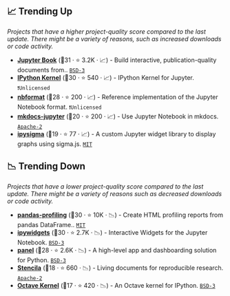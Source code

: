 ## 📈 Trending Up

_Projects that have a higher project-quality score compared to the last update. There might be a variety of reasons, such as increased downloads or code activity._

- <b><a href="https://github.com/executablebooks/jupyter-book">Jupyter Book</a></b> (🥇31 ·  ⭐ 3.2K · 📈) - Build interactive, publication-quality documents from.. <code><a href="http://bit.ly/3aKzpTv">BSD-3</a></code>
- <b><a href="https://github.com/ipython/ipykernel">IPython Kernel</a></b> (🥇30 ·  ⭐ 540 · 📈) - IPython Kernel for Jupyter. <code>❗Unlicensed</code>
- <b><a href="https://github.com/jupyter/nbformat">nbformat</a></b> (🥇28 ·  ⭐ 200 · 📈) - Reference implementation of the Jupyter Notebook format. <code>❗Unlicensed</code>
- <b><a href="https://github.com/danielfrg/mkdocs-jupyter">mkdocs-jupyter</a></b> (🥈20 ·  ⭐ 200 · 📈) - Use Jupyter Notebook in mkdocs. <code><a href="http://bit.ly/3nYMfla">Apache-2</a></code>
- <b><a href="https://github.com/medialab/ipysigma">ipysigma</a></b> (🥉19 ·  ⭐ 77 · 📈) - A custom Jupyter widget library to display graphs using sigma.js. <code><a href="http://bit.ly/34MBwT8">MIT</a></code>

## 📉 Trending Down

_Projects that have a lower project-quality score compared to the last update. There might be a variety of reasons such as decreased downloads or code activity._

- <b><a href="https://github.com/ydataai/ydata-profiling">pandas-profiling</a></b> (🥇30 ·  ⭐ 10K · 📉) - Create HTML profiling reports from pandas DataFrame.. <code><a href="http://bit.ly/34MBwT8">MIT</a></code>
- <b><a href="https://github.com/jupyter-widgets/ipywidgets">ipywidgets</a></b> (🥇30 ·  ⭐ 2.7K · 📉) - Interactive Widgets for the Jupyter Notebook. <code><a href="http://bit.ly/3aKzpTv">BSD-3</a></code>
- <b><a href="https://github.com/holoviz/panel">panel</a></b> (🥈28 ·  ⭐ 2.6K · 📉) - A high-level app and dashboarding solution for Python. <code><a href="http://bit.ly/3aKzpTv">BSD-3</a></code>
- <b><a href="https://github.com/stencila/stencila">Stencila</a></b> (🥉18 ·  ⭐ 660 · 📉) - Living documents for reproducible research. <code><a href="http://bit.ly/3nYMfla">Apache-2</a></code>
- <b><a href="https://github.com/Calysto/octave_kernel">Octave Kernel</a></b> (🥉17 ·  ⭐ 420 · 📉) - An Octave kernel for IPython. <code><a href="http://bit.ly/3aKzpTv">BSD-3</a></code>

